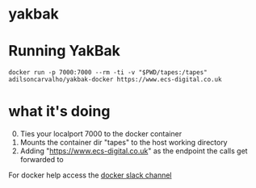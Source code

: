 # yakbak

# Running YakBak

```
docker run -p 7000:7000 --rm -ti -v "$PWD/tapes:/tapes" adilsoncarvalho/yakbak-docker https://www.ecs-digital.co.uk
```
# what it's doing

0. Ties your localport 7000 to the docker container
0. Mounts the container dir "tapes" to the host working directory
0. Adding "https://www.ecs-digital.co.uk" as the endpoint the calls get forwarded to

For docker help access the [docker slack channel](https://forest-technologies.slack.com/messages/C3GBUKWKH/)
